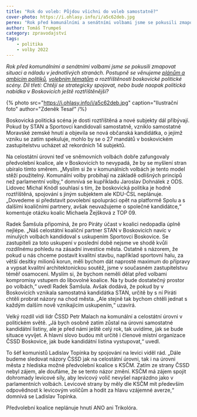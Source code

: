 ```yaml
---
title: "Rok do voleb: Půjdou všichni do voleb samostatně?"
cover-photo: https://i.ohlasy.info/i/a5c62deb.jpg
perex: "Rok před komunálními a senátními volbami jsme se pokusili zmapovat situaci a náladu v jednotlivých stranách. Díl třetí: Chtějí se strategicky spojovat, nebo bude naopak politická nabídka v Boskovicích ještě roztříštěnější?"
author: Tomáš Trumpeš
category: zpravodajství
tags:
    - politika
    - volby 2022
---
```


*Rok před komunálními a senátními volbami jsme se pokusili zmapovat situaci a náladu v jednotlivých stranách. Postupně se věnujeme [plánům a ambicím politiků](https://ohlasy.info/clanky/2021/11/kandidati.html), [volebním tématům](https://ohlasy.info/clanky/2021/11/temata-voleb.html) a roztříštěnosti boskovické politické scény. Díl třetí: Chtějí se strategicky spojovat, nebo bude naopak politická nabídka v Boskovicích ještě roztříštěnější?*

{% photo src="https://i.ohlasy.info/i/a5c62deb.jpg" caption="Ilustrační foto" author="Zdeněk Tesař" /%}

Boskovická politická scéna je dosti roztříštěná a nové subjekty dál přibývají. Pokud by STAN a Sportovci kandidovali samostatně, vzniklo samostatné Moravské zemské hnutí a objevila se nová občanská kandidátka, o jejímž vzniku se zatím spekuluje, mohlo by se o 27 mandátů v boskovickém zastupitelstvu ucházet až rekordních 14 subjektů.

Na celostátní úrovni teď ve sněmovních volbách dobře zafungovaly předvolební koalice, ale v Boskovicích to nevypadá, že by se myšlení stran ubíralo tímto směrem. „Myslím si že v komunálních volbách je tento model stěží použitelný. Komunální volby probíhají na základě odlišných principů než parlamentní volby,“ domnívá se kupříkladu Jaroslav Dohnálek z ODS. Lidovec Michal Knödl souhlasí s tím, že boskovická politika je hodně roztříštěná, spojování s jiným subjektem ale KDU-ČSL neplánuje. „Dovedeme si představit povolební spolupráci opět na platformě Spolu a s dalšími koaličními partnery, avšak neuvažujeme o společné kandidátce,“ komentuje otázku koalic Michaela Žejšková z TOP 09.

Radek Šamšula připomíná, že pro Piráty účast v koalici nedopadla úplně nejlépe. „Náš celostátní koaliční partner STAN v Boskovicích navíc v minulých volbách kandidoval s uskupením Sportovci Boskovice. Se zastupiteli za toto uskupení v poslední době nejsme ve shodě kvůli rozdílnému pohledu na zásadní investice města. Ostatně s názorem, že pokud u nás chceme postavit kvalitní stavbu, například sportovní halu, za větší desítky milionů korun, měli bychom dát naprosté maximum do přípravy a vypsat kvalitní architektonickou soutěž, jsme v současném zastupitelstvu téměř osamoceni. Myslím si, že bychom neměli dělat před volbami kompromisy vstupem do libovolné koalice. Na ty bude dostatečný prostor po volbách,“ uvedl Radek Šamšula. Avšak dodává, že pokud by v Boskovicích vznikala samostatná kandidátka STAN, určitě by s ní Piráti chtěli probrat názory na chod města. „Ale stejně tak bychom chtěli jednat s každým dalším nově vznikajícím uskupením,“ uzavírá.

Velký rozdíl vidí lídr ČSSD Petr Malach na komunální a celostátní úrovni v politickém světě. „Já bych osobně zatím zůstal na úrovni samostatné kandidátní listiny, ale je před námi ještě celý rok, tak uvidíme, jak se bude situace vyvíjet. A hlavní slovo budou mít určitě i členové místní organizace ČSSD Boskovice, jak bude kandidátní listina vystupovat,“ uvedl.

To šéf komunistů Ladislav Topínka by spojování na levici viděl rád. „Dále budeme sledovat názory ČSSD jak na celostátní úrovni, tak i na úrovni města z hlediska možné předvolební koalice s KSČM. Zatím ze strany ČSSD nebyl zájem, ale doufáme, že se tento názor změní. KSČM má zájem spojit dohromady levicové síly, aby levicový volič nevyšel naprázdno jako v parlamentních volbách. Levicové strany by měly dle KSČM mít především odpovědnost k levicovým voličům a hodit za hlavu vzájemné averze,“ domnívá se Ladislav Topínka.

Předvolební koalice neplánuje hnutí ANO ani Trikolóra.
